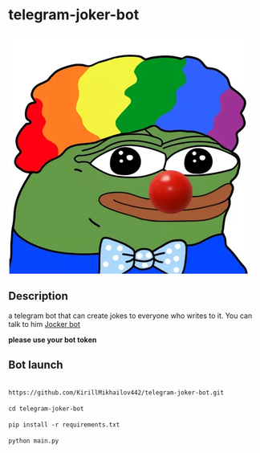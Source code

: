 # telegram-joker-bot


![](./assets/avatar.webp)

## Description

a telegram bot that can create jokes to everyone who writes to it.
You can talk to him [Jocker bot](https://t.me/JokesUltra_bot)

__please use your bot token__


## Bot launch


```

https://github.com/KirillMikhailov442/telegram-joker-bot.git

cd telegram-joker-bot

pip install -r requirements.txt

python main.py

```

